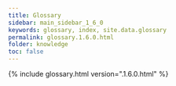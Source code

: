 ```yaml
---
title: Glossary
sidebar: main_sidebar_1_6_0
keywords: glossary, index, site.data.glossary
permalink: glossary.1.6.0.html
folder: knowledge
toc: false
---
```


{% include glossary.html version=".1.6.0.html" %}
